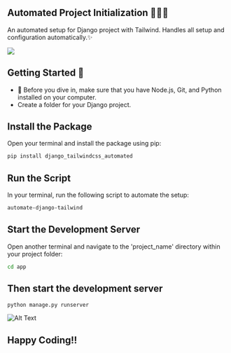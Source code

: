 Automated Project Initialization 🐍💚💙 
---
An automated setup for Django project with Tailwind. Handles all setup and configuration automatically.✨

<p align="left">
  <a href="https://skillicons.dev">
    <img src="https://skillicons.dev/icons?i=django,tailwindcss,python" />
  </a>
</p>

## Getting Started 💙
- 👀 Before you dive in, make sure that you have Node.js, Git, and Python installed on your computer.
- Create a folder for your Django project.

## Install the Package 

Open your terminal and install the package using pip:
```bash
pip install django_tailwindcss_automated
```

## Run the Script

In your terminal, run the following script to automate the setup:
```bash
automate-django-tailwind
```

## Start the Development Server

Open another terminal and navigate to the 'project_name' directory within your project folder:
```bash
cd app
```

## Then start the development server


```bash
python manage.py runserver
```

![Alt Text](img.png)


## Happy Coding!!
